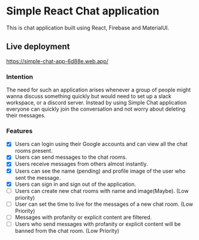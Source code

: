 # Simple React Chat application

This is chat application built using React, Firebase and MaterialUI.

## Live deployment

https://simple-chat-app-6d88e.web.app/

### Intention

The need for such an application arises whenever a group of people might wanna discuss something quickly but would need to set up a slack workspace, or a discord server.
Instead by using Simple Chat application everyone can quickly join the conversation and not worry about deleting their messages.

### Features

- [x] Users can login using their Google accounts and can view all the chat rooms present.
- [x] Users can send messages to the chat rooms.
- [x] Users receive messages from others almost instantly.
- [x] Users can see the name (pending) and profile image of the user who sent the message.
- [x] Users can sign in and sign out of the application.
- [ ] Users can create new chat rooms with name and image(Maybe). (Low priority)
- [ ] User can set the time to live for the messages of a new chat room. (Low Priority)
- [ ] Messages with profanity or explicit content are filtered.
- [ ] Users who send messages with profanity or explicit content will be banned from the chat room. (Low Priority)
